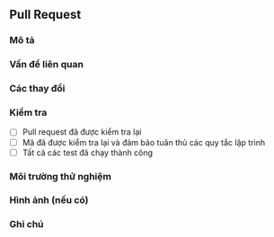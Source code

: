 ## Pull Request

### Mô tả
[//]: # (Vui lòng cung cấp mô tả chi tiết về nội dung của pull request)

### Vấn đề liên quan
[//]: # (Nếu có, vui lòng liệt kê các issue liên quan theo định dạng "#123")

### Các thay đổi
[//]: # (Liệt kê các thay đổi chính bạn thực hiện trong pull request này)

### Kiểm tra
[//]: # (Vui lòng kiểm tra các mục dưới trước khi tạo pull request)
- [ ] Pull request đã được kiểm tra lại
- [ ] Mã đã được kiểm tra lại và đảm bảo tuân thủ các quy tắc lập trình
- [ ] Tất cả các test đã chạy thành công

### Môi trường thử nghiệm
[//]: # (Nếu áp dụng, vui lòng cung cấp môi trường thử nghiệm, bao gồm phiên bản của các công cụ và các điều kiện cần thiết để kiểm tra các thay đổi)

### Hình ảnh (nếu có)
[//]: # (Nếu áp dụng, vui lòng cung cấp hình ảnh minh họa hoặc các phương tiện khác để mô tả các thay đổi)

### Ghi chú
[//]: # (Thêm bất kỳ thông tin hoặc ghi chú nào bạn muốn chia sẻ về pull request này)